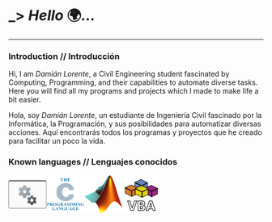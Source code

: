 <!------------->
<!---LICENSE--->
<!------------->
<!--
    Copyright 2024 96985922+Damian-Lorente@users.noreply.github.com
  
    Licensed under the Apache License, Version 2.0 (the "License");
    you may not use this file except in compliance with the License.
    You may obtain a copy of the License at
    
      http://www.apache.org/licenses/LICENSE-2.0
    
    Unless required by applicable law or agreed to in writing, software
    distributed under the License is distributed on an "AS IS" BASIS,
    WITHOUT WARRANTIES OR CONDITIONS OF ANY KIND, either express or implied.
    See the License for the specific language governing permissions and
    limitations under the License.
-->



<!----------------------->
<!---MARKDOWN DOCUMENT--->
<!----------------------->
<!---1 Greetings // Saludos--->
# _> *Hello* :earth_africa:*...*
---


<!---2 Introduction // Introduccion--->
<!---2.1 English // Ingles--->
### Introduction // Introducción
Hi, I am *Damián Lorente*, a Civil Engineering student fascinated by Computing, Programming, and their capabilities to automate diverse tasks. Here you will find all my programs and projects which I made to make life a bit easier.
<!---2.2 Spanish // Español--->
Hola, soy *Damián Lorente*, un estudiante de Ingeniería Civil fascinado por la Informática, la Programación, y sus posibilidades para automatizar diversas acciones. Aquí encontrarás todos los programas y proyectos que he creado para facilitar un poco la vida.
<br/>


<!---3 Known languages // Lenguajes conocidos--->
<!---3.1 Batch Scripting--->
### Known languages // Lenguajes conocidos
<a href="https://learn.microsoft.com/en-us/windows-server/administration/windows-commands/windows-commands">
  <img align="left" alt="Batch Scripting" width="75px" height="75px" src="https://github.com/Damian-Lorente/Damian-Lorente/blob/Main/Images/Batch%20logo.png"/>
</a>
<!---3.2 C--->
<a href="https://www.gnu.org/software/gnu-c-manual/gnu-c-manual.html">
  <img align="left" alt="C" width="75px" height="75px" src="https://github.com/Damian-Lorente/Damian-Lorente/blob/Main/Images/C%20logo.png"/>
</a>
<!---3.3 MATLAB--->
<a href="https://www.mathworks.com/help/matlab/">
  <img align="left" alt="MATLAB" width="75px" height="75px" src="https://github.com/Damian-Lorente/Damian-Lorente/blob/Main/Images/MATLAB%20logo.png"/>
</a>
<!---3.4 VBA--->
<a href="https://learn.microsoft.com/en-us/office/vba/api/overview/">
  <img align="left" alt="VBA" width="75px" height="75px" src="https://github.com/Damian-Lorente/Damian-Lorente/blob/Main/Images/VBA%20logo.png"/>
</a>